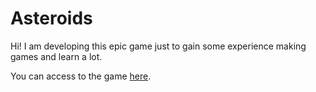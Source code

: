 Asteroids
=============

Hi! I am developing this epic game just to gain some experience making games and learn a lot.

You can access to the game [here](http://igbopie.github.io/game-asteroids/). 

